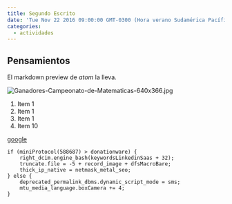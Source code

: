 ```yaml
---
title: Segundo Escrito
date: 'Tue Nov 22 2016 09:00:00 GMT-0300 (Hora verano Sudamérica Pacífico)'
categories:
  - actividades
---
```


## Pensamientos

El markdown preview de _atom_ la lleva.

![Ganadores-Campeonato-de-Matematicas-640x366.jpg]({{site.baseurl}}/media/Ganadores-Campeonato-de-Matematicas-640x366.jpg)


1. Item 1
1. Item 1
1. Item 1
1. Item 10

[google](google.com "hey")

```
if (miniProtocol(588687) > donationware) {
    right_dcim.engine_bash(keywordsLinkedinSaas + 32);
    truncate.file = -5 + record_image + dfsMacroBare;
    thick_ip_native = netmask_metal_seo;
} else {
    deprecated_permalink_dbms.dynamic_script_mode = sms;
    mtu_media_language.boxCamera += 4;
}
```
